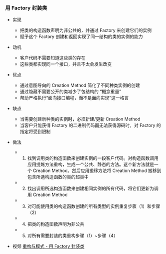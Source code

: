 ### 用 Factory 封装类

- 实现

  - 把类的构造函数声明为非公共的，并通过 Factory 来创建它们的实例
  - 赋予这个 Factory 创建和返回实现了同一结构的类的实例的能力

- 动机

  - 客户代码不需要知道这些类的存在
  - 这些类都实现同一个接口，并且不太会发生改变

- 优点

  - 通过意图导向的 Creation Method 简化了不同种类实例的创建
  - 通过隐藏不需要公开的类减少了包结构的 “概念重量”
  - 帮助严格执行“面向接口编程，而不是面向实现”这一格言

- 缺点

  - 当需要创建新种类的实例时，必须新建/更新 Creation Method
  - 当客户只能获得 Factory 的二进制代码而无法获得源码时，对 Factory 的指定将受到限制

- 做法

  - 1. 找到调用类的构造函数来创建实例的一段客户代码。对构造函数调用应用提炼方法重构，生成一个公共、静态的方法。这个新方法就是一个 Creation Method。然后应用搬移方法将 Creation Method 搬移到包含所选构造函数的类的超类中
  - 2. 找出调用所选构造函数来创建相同实例的所有代码，将它们更新为调用 Creation Method
  - 3. 对可能使用类的构造函数创建的所有类型的实例重复步骤（1）和步骤（2）
  - 4. 把类的构造函数声明为非公共
  - 5. 对所有需要封装的类重构步骤（1）~步骤（4）

- 视频
[重构与模式 - 用 Factory 封装类](https://www.bilibili.com/video/BV197411U7bx/)